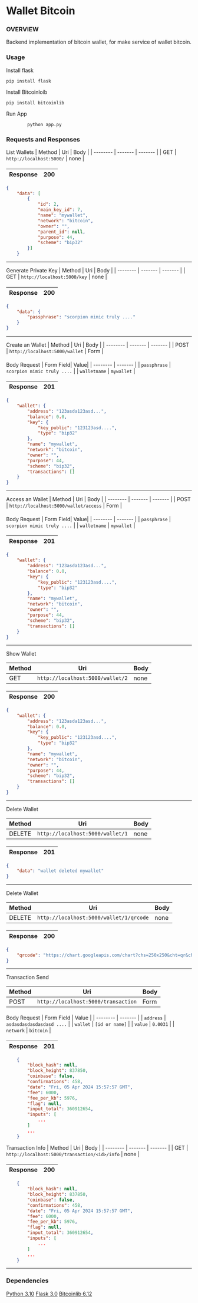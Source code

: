 # Wallet Bitcoin

  ### OVERVIEW

Backend implementation of bitcoin wallet, for make service of wallet bitcoin.

### Usage
Install flask
	
	pip install flask
Install Bitcoinloib
		
	pip install bitcoinlib
			
Run App
	
			python app.py

### Requests and Responses

List Wallets
| Method | Uri | Body |
|  --------  |  -------  |  ------- |
| GET | ```http://localhost:5000/``` | none |
####
| Response | 200 |
| ------ | ---- |

```json
{
	"data": [
		{
			"id": 2,
			"main_key_id": 7,
			"name": "mywallet",
			"network": "bitcoin",
			"owner": "",
			"parent_id": null,
			"purpose": 44,
			"scheme": "bip32"
		}]
	}
```
------------

Generate Private Key
| Method | Uri | Body |
|  --------  |  -------  |  ------- |
| GET | ```http://localhost:5000/key``` | none |
####
| Response | 200 |
| ------ | ---- |

```json
{
	"data": {
		"passphrase": "scorpion mimic truly ...."
	}
}
```
------------

Create an Wallet
| Method | Uri | Body |
|  --------  |  -------  |  ------- |
| POST | ```http://localhost:5000/wallet``` | Form |
####

Body Request
| Form Field| Value|
|  --------  |  -------  |
| ```passphrase``` | ```scorpion mimic truly ....``` |
| ```walletname``` | ```mywallet``` |

####
| Response | 201 |
| ------ | ---- |

```json
{
	"wallet": {
		"address": "123asda123asd...",
		"balance": 0.0,
		"key": {
			"key_public": "123123asd....",
			"type": "bip32"
		},
		"name": "mywallet",
		"network": "bitcoin",
		"owner": "",
		"purpose": 44,
		"scheme": "bip32",
		"transactions": []
	}
}
```
------------
Access an Wallet
| Method | Uri | Body |
|  --------  |  -------  |  ------- |
| POST | ```http://localhost:5000/wallet/access``` | Form |
####

Body Request
| Form Field| Value|
|  --------  |  -------  |
| ```passphrase``` | ```scorpion mimic truly ....``` |
| ```walletname``` | ```mywallet``` |

####
| Response | 201 |
| ------ | ---- |

```json
{
	"wallet": {
		"address": "123asda123asd...",
		"balance": 0.0,
		"key": {
			"key_public": "123123asd....",
			"type": "bip32"
		},
		"name": "mywallet",
		"network": "bitcoin",
		"owner": "",
		"purpose": 44,
		"scheme": "bip32",
		"transactions": []
	}
}
```

------------

Show Wallet

| Method | Uri | Body |
|  --------  |  -------  |  ------- |
| GET | ```http://localhost:5000/wallet/2``` | none |
####
| Response | 200 |
| ------ | ---- |

```json
{
	"wallet": {
		"address": "123asda123asd...",
		"balance": 0.0,
		"key": {
			"key_public": "123123asd....",
			"type": "bip32"
		},
		"name": "mywallet",
		"network": "bitcoin",
		"owner": "",
		"purpose": 44,
		"scheme": "bip32",
		"transactions": []
	}
}
```
-----
Delete Wallet

| Method | Uri | Body |
|  --------  |  -------  |  ------- |
| DELETE | ```http://localhost:5000/wallet/1``` | none |
####
| Response | 201 |
| ------ | ---- |

```json
{
	"data": "wallet deleted mywallet"
}
```

-----
Delete Wallet

| Method | Uri | Body |
|  --------  |  -------  |  ------- |
| DELETE | ```http://localhost:5000/wallet/1/qrcode``` | none |
####
| Response | 200 |
| ------ | ---- |

```json
{
	"qrcode": "https://chart.googleapis.com/chart?chs=250x250&cht=qr&chl=1Cj5R...."
}
```

-----
Transaction Send

| Method | Uri | Body |
|  --------  |  -------  |  ------- |
| POST | ```http://localhost:5000/transaction``` | Form |

####
Body Request
| Form Field | Value |
|  --------  |  -------  |
| ```address``` | ```asdasdasdasdasdasd ....``` |
| ```wallet``` | ```[id or name]``` |
| ```value``` | ```0.0031``` |
| ```network``` | ```bitcoin``` |

####
| Response | 201 |
| ------ | ---- |

```json
	{
		"block_hash": null,
		"block_height": 837850,
		"coinbase": false,
		"confirmations": 458,
		"date": "Fri, 05 Apr 2024 15:57:57 GMT",
		"fee": 6000,
		"fee_per_kb": 5976,
		"flag": null,
		"input_total": 360912654,
		"inputs": [
			...
		]
		...
	}
```

Transaction Info
| Method | Uri | Body |
|  --------  |  -------  |  ------- |
| GET | ```http://localhost:5000/transaction/<id>/info``` | none |
####
| Response | 200 |
| ------ | ---- |

```json
	{
		"block_hash": null,
		"block_height": 837850,
		"coinbase": false,
		"confirmations": 458,
		"date": "Fri, 05 Apr 2024 15:57:57 GMT",
		"fee": 6000,
		"fee_per_kb": 5976,
		"flag": null,
		"input_total": 360912654,
		"inputs": [
			...
		]
		...
	}
```
------------

### Dependencies
[Python 3.10](https://docs.python.org/3.10/)
 [Flask 3.0](https://flask.palletsprojects.com/en/3.0.x/)
 [Bitcoinlib 6.12](https://bitcoinlib.readthedocs.io/en/latest/index.html)

